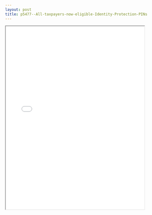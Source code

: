 ```yaml
---
layout: post
title: p5477--All-taxpayers-now-eligible-Identity-Protection-PINs
---
```


<div class="pdf-container">
<iframe src="/ea/_pdf-2-md/p5477--All-taxpayers-now-eligible-Identity-Protection-PINs.pdf" height="600" width="90%" allowFullScreen="true"></iframe>
</div>

